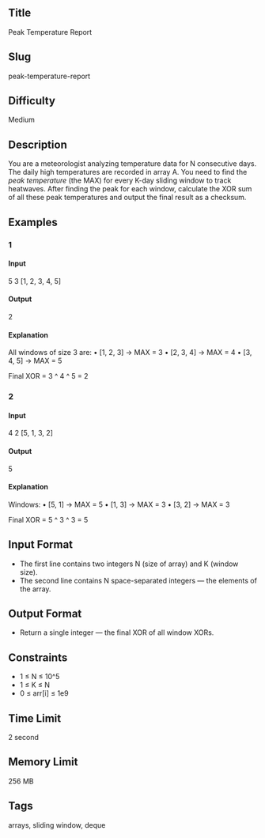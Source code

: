 ## Title

Peak Temperature Report

## Slug

peak-temperature-report

## Difficulty

Medium

## Description

You are a meteorologist analyzing temperature data for N consecutive days. The daily high temperatures are recorded in array A. You need to find the *peak temperature* (the MAX) for every K-day sliding window to track heatwaves. After finding the peak for each window, calculate the XOR sum of all these peak temperatures and output the final result as a checksum.

## Examples

### 1

#### Input

5 3
[1, 2, 3, 4, 5]

#### Output

2

#### Explanation

All windows of size 3 are:
    •   [1, 2, 3] → MAX = 3
    •   [2, 3, 4] → MAX = 4
    •   [3, 4, 5] → MAX = 5

Final XOR = 3 ^ 4 ^ 5 = 2

### 2

#### Input

4 2
[5, 1, 3, 2]

#### Output

5

#### Explanation

Windows:
    •   [5, 1] → MAX = 5
    •   [1, 3] → MAX = 3
    •   [3, 2] → MAX = 3

Final XOR = 5 ^ 3 ^ 3 = 5

## Input Format

- The first line contains two integers N (size of array) and K (window size).
- The second line contains N space-separated integers — the elements of the array.

## Output Format

- Return a single integer — the final XOR of all window XORs.

## Constraints

- 1 ≤ N ≤ 10^5
- 1 ≤ K ≤ N
- 0 ≤ arr[i] ≤ 1e9

## Time Limit

2 second

## Memory Limit

256 MB

## Tags

arrays, sliding window, deque